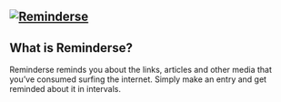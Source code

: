 [![Reminderse](https://lh3.googleusercontent.com/C5iOm84EdUk-MG3F-_a0kzmHCKVuohLTvBCM9hzn1f2MVzwwd7MD7livYAuVqKfILmDRvMve2I28M7KcIotA8RnB4ltbEFllT0mU88x2_IT_sSFVhtwILsCnOppSqULk2ewZ7_ljpfJm0kaTmopICmZcKTTMfI7QgeiuA2YGfNpjonoF6zaNoVqJkyOHEPUaPnpw80h2mAg29iqzKfeREbaDJzmntZcAr32S7xPKAlRxa226hQwnmcCN0OYDPp85vByDPatkh2KzidW2b4UXp8G7uzEfZbiRhUJtobELMRHQlCdacGdMMz349b9qhEa9-7rDuaeLaO9mT-oLjYdREyR5i89JTDZq43BTGD38XlMkgJiG_snCXrFpkVFhrgJBePPZ3PVLC5rbbWi1IVlxg7CvYMpTZ2XF3CPl8woZYzJFKAgRZXO0ouLA_6yGmeQ18jFtWFRjnqx6LQ_tALmKBODeeJBrHfDTfREan2v7_ZRQvJJt9S4tgTbPERAp7LQeDXOf76TonSUNbtCViPTN2DCbB95gvyIJDzz99WiBl8Op_3q26dEZX-o6JFZloav5YRCfwZknpiywr8aBYrajeuJ60DR-oF2NHsGP0LWTOeXZYihYdYSKHdxGVVedqShmKUXEcg3vL8EJozpqHvqw77-K2f7xY_NuXKFSvZm4l_qKhH43JWSlfW_Zyg79sQ=w1494-h615-no?authuser=0)](#)
---

What is Reminderse?
-----
Reminderse reminds you about the links, articles and other media that you’ve consumed surfing the internet. Simply make an entry and get reminded about it in intervals.


<!-- ## User Model

| Endpoints               | Endpoint URL                 | HTTP Method |
| ----------------------- | ---------------------------- | ----------- |
| Get Current User        | /api/current+user            | GET         |
| Log In                  | /api/login                   | PUT         |
| Register                | /api/register                | POST        |
| Logout                  | /api/logout                  | PUT         |
| Change Username         | /api/change/username         | PUT         |
| Change Email            | /api/change/email            | PUT         |
| Change Password         | /api/change/password         | PUT         |
| Unsubscribe             | /api/unsubscribe             | DELETE      |
| Send Email Confirmation | /api/send-email-confirmation | GET         |
| Is Email Confirmed      | /api/confirmed               | GET         |

## Entries Model

| Endpoints                           | Endpoint URL              | HTTP Method |
| ----------------------------------- | ------------------------- | ----------- |
| Add Link                            | /api/link/add             | POST        |
| Add Text                            | /api/text/add             | POST        |
| Get Links (all)                     | /api/link/list            | GET         |
| Get Texts (all)                     | /api/text/list            | GET         |
| Edit Link                           | /api/link/<link_id>       | PUT         |
| Edit Text                           | /api/text/<text_id>       | PUT         |
| Get Link (specific)                 | /api/link/<link_id>       | GET         |
| Get Text (specific)                 | /api/text/<text_id>       | GET         |
| Delete Link                         | /api/link/<link_id>       | DELETE      |
| Delete Text                         | /api/text/<text_id>       | DELETE      |
| Pause Text                          | /api/text/<text_id>/pause | PUT         |
| Pause Link                          | /api/text/<link_id>/pause | PUT         |
| Search (No frontend implementation) | /api/search/<query>       | GET         | -->
